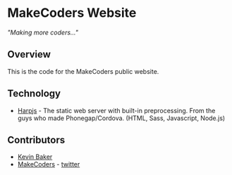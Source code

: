 # MakeCoders Website

_"Making more coders..."_

## Overview

This is the code for the MakeCoders public website.

## Technology

* [Harpjs](http://harpjs.com/) - The static web server with built-in preprocessing. From the guys who made Phonegap/Cordova. (HTML, Sass, Javascript, Node.js)

## Contributors

* [Kevin Baker](http://github.com/kevbaker)
* [MakeCoders](http://github.com/makecoders) - [twitter](http://twitter.com/makecoders)
